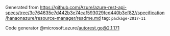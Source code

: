 Generated from https://github.com/Azure/azure-rest-api-specs/tree/3c764635e7d442b3e74caf593029fcd440b3ef82//specification/hanaonazure/resource-manager/readme.md tag: `package-2017-11`

Code generator @microsoft.azure/autorest.go@2.1.171


